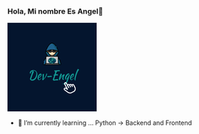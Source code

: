 ### Hola, Mi nombre Es Angel👋
![Screenshot of a comment on a GitHub issue showing an image, added in the Markdown, of an Octocat smiling and raising a tentacle.](iconDev.png)

- 🌱 I’m currently learning ... Python -> Backend and Frontend


